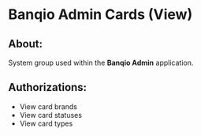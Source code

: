 # Banqio Admin Cards (View)

## About:

System group used within the **Banqio Admin** application.

## Authorizations:

- View card brands
- View card statuses
- View card types